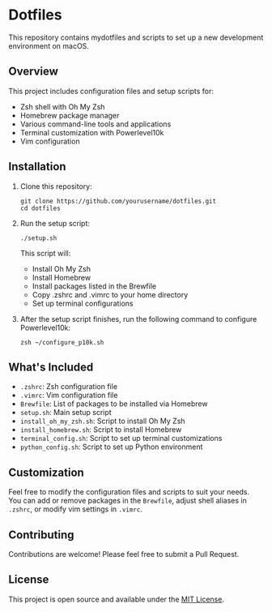 # Dotfiles

This repository contains mydotfiles and scripts to set up a new development environment on macOS.

## Overview

This project includes configuration files and setup scripts for:

- Zsh shell with Oh My Zsh
- Homebrew package manager
- Various command-line tools and applications
- Terminal customization with Powerlevel10k
- Vim configuration

## Installation

1. Clone this repository:
   ```
   git clone https://github.com/yourusername/dotfiles.git
   cd dotfiles
   ```

2. Run the setup script:
   ```
   ./setup.sh
   ```

   This script will:
   - Install Oh My Zsh
   - Install Homebrew
   - Install packages listed in the Brewfile
   - Copy .zshrc and .vimrc to your home directory
   - Set up terminal configurations

3. After the setup script finishes, run the following command to configure Powerlevel10k:
   ```
   zsh ~/configure_p10k.sh
   ```

## What's Included

- `.zshrc`: Zsh configuration file
- `.vimrc`: Vim configuration file
- `Brewfile`: List of packages to be installed via Homebrew
- `setup.sh`: Main setup script
- `install_oh_my_zsh.sh`: Script to install Oh My Zsh
- `install_homebrew.sh`: Script to install Homebrew
- `terminal_config.sh`: Script to set up terminal customizations
- `python_config.sh`: Script to set up Python environment

## Customization

Feel free to modify the configuration files and scripts to suit your needs. You can add or remove packages in the `Brewfile`, adjust shell aliases in `.zshrc`, or modify vim settings in `.vimrc`.

## Contributing

Contributions are welcome! Please feel free to submit a Pull Request.

## License

This project is open source and available under the [MIT License](LICENSE).
